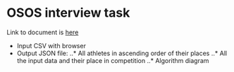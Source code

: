 # OSOS interview task

Link to document is [here](https://docs.google.com/document/d/1TU45D4yRItPhpyKAqxAFnAm5KDadmjhyiy6fH_BQYxo/edit)

* Input CSV with browser
* Output JSON file:
..* All athletes in ascending order of their places
..* All the input data and their place in competition
..* Algorithm diagram